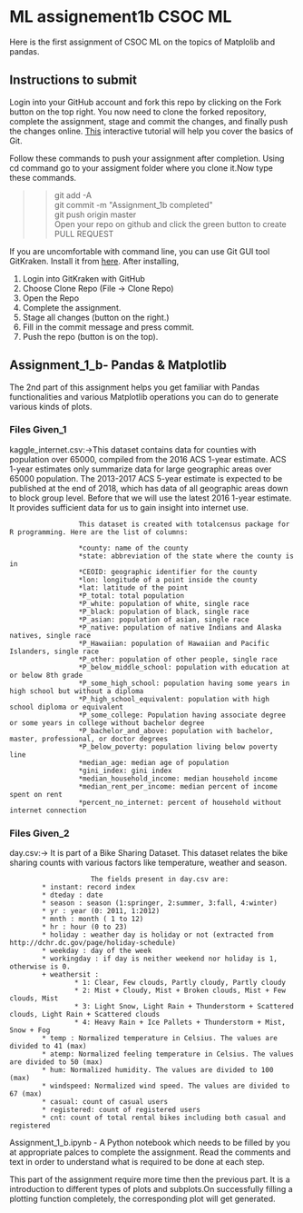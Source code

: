 # ML assignement1b CSOC ML
Here is the first assignment of CSOC ML on the topics of Matplolib and pandas.

## Instructions to submit

Login into your GitHub account and fork this repo by clicking on the Fork button on the top right. You now need to clone the forked repository, complete the assignment, stage and commit the changes, and finally push the changes online. [This](https://try.github.io) interactive tutorial will help you cover the basics of Git.

Follow these commands to push your assignment after completion.
Using cd command go to your assigment folder where you clone it.Now type these commands.
  
>> git add -A  
>> git commit -m "Assignment_1b completed"  
>> git push origin master
<br> Open your repo on github and click the green button to create PULL REQUEST

If you are uncomfortable with command line, you can use Git GUI tool GitKraken. Install it from [here](https://www.gitkraken.com/download). After installing,
1. Login into GitKraken with GitHub
2. Choose Clone Repo (File -> Clone Repo)
3. Open the Repo
4. Complete the assignment.
5. Stage all changes (button on the right.)
6. Fill in the commit message and press commit.
7. Push the repo (button is on the top). 


## Assignment_1_b- Pandas & Matplotlib


The 2nd part of this assignment helps you get familiar with Pandas functionalities and various Matplotlib operations you can do to generate various kinds of plots.

### Files Given_1

 kaggle_internet.csv:->This dataset contains data for counties with population over 65000, compiled from the 2016 ACS 1-year estimate. ACS 1-year estimates only summarize data for large geographic areas over 65000 population. The 2013-2017 ACS 5-year estimate is expected to be published at the end of 2018, which has data of all geographic areas down to block group level. Before that we will use the latest 2016 1-year estimate. It provides sufficient data for us to gain insight into internet use.

                     This dataset is created with totalcensus package for R programming. Here are the list of columns:

                     *county: name of the county
                     *state: abbreviation of the state where the county is in
                     *CEOID: geographic identifier for the county
                     *lon: longitude of a point inside the county
                     *lat: latitude of the point
                     *P_total: total population
                     *P_white: population of white, single race
                     *P_black: population of black, single race
                     *P_asian: population of asian, single race
                     *P_native: population of native Indians and Alaska natives, single race
                     *P_Hawaiian: population of Hawaiian and Pacific Islanders, single race
                     *P_other: population of other people, single race
                     *P_below_middle_school: population with education at or below 8th grade
                     *P_some_high_school: population having some years in high school but without a diploma
                     *P_high_school_equivalent: population with high school diploma or equivalent
                     *P_some_college: Population having associate degree or some years in college without bachelor degree
                     *P_bachelor_and_above: population with bachelor, master, professional, or doctor degrees
                     *P_below_poverty: population living below poverty line
                     *median_age: median age of population
                     *gini_index: gini index
                     *median_household_income: median household income
                     *median_rent_per_income: median percent of income spent on rent
                     *percent_no_internet: percent of household without internet connection
### Files Given_2
day.csv:->  It is part of a Bike Sharing Dataset. This dataset relates the bike sharing counts with various factors like temperature, weather and season. 
                                    
                        The fields present in day.csv are:		
			* instant: record index
			* dteday : date
			* season : season (1:springer, 2:summer, 3:fall, 4:winter)
			* yr : year (0: 2011, 1:2012)
			* mnth : month ( 1 to 12)
			* hr : hour (0 to 23)
			* holiday : weather day is holiday or not (extracted from http://dchr.dc.gov/page/holiday-schedule)
			* weekday : day of the week
			* workingday : if day is neither weekend nor holiday is 1, otherwise is 0.
			+ weathersit : 
					* 1: Clear, Few clouds, Partly cloudy, Partly cloudy
					* 2: Mist + Cloudy, Mist + Broken clouds, Mist + Few clouds, Mist
					* 3: Light Snow, Light Rain + Thunderstorm + Scattered clouds, Light Rain + Scattered clouds
					* 4: Heavy Rain + Ice Pallets + Thunderstorm + Mist, Snow + Fog
			* temp : Normalized temperature in Celsius. The values are divided to 41 (max)
			* atemp: Normalized feeling temperature in Celsius. The values are divided to 50 (max)
			* hum: Normalized humidity. The values are divided to 100 (max)
			* windspeed: Normalized wind speed. The values are divided to 67 (max)
			* casual: count of casual users
			* registered: count of registered users
			* cnt: count of total rental bikes including both casual and registered
Assignment_1_b.ipynb - A Python notebook which needs to be filled by you at appropriate palces to complete the assignment. Read the comments and text in order to understand what is required to be done at each step. 


This part of the assignment require more time then the previous part. It is a introduction to different types of plots and subplots.On successfully filling a plotting function completely, the corresponding plot will get generated.
	




